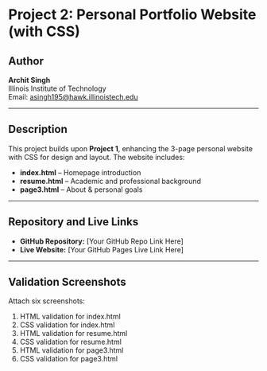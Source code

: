 # Project 2: Personal Portfolio Website (with CSS)

## Author
**Archit Singh**  
Illinois Institute of Technology  
Email: asingh195@hawk.illinoistech.edu

---

## Description
This project builds upon **Project 1**, enhancing the 3-page personal website with CSS for design and layout. The website includes:
- **index.html** – Homepage introduction  
- **resume.html** – Academic and professional background  
- **page3.html** – About & personal goals  

---

## Repository and Live Links
- **GitHub Repository:** [Your GitHub Repo Link Here]  
- **Live Website:** [Your GitHub Pages Live Link Here]

---

## Validation Screenshots
Attach six screenshots:
1. HTML validation for index.html  
2. CSS validation for index.html  
3. HTML validation for resume.html  
4. CSS validation for resume.html  
5. HTML validation for page3.html  
6. CSS validation for page3.html

